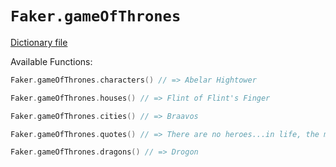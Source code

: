 # `Faker.gameOfThrones`

[Dictionary file](../src/main/resources/locales/en/game_of_thrones.yml)

Available Functions:  
```kotlin
Faker.gameOfThrones.characters() // => Abelar Hightower

Faker.gameOfThrones.houses() // => Flint of Flint's Finger

Faker.gameOfThrones.cities() // => Braavos

Faker.gameOfThrones.quotes() // => There are no heroes...in life, the monsters win.

Faker.gameOfThrones.dragons() // => Drogon
```
